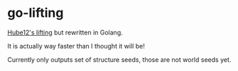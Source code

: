 # go-lifting

[Hube12's lifting](https://github.com/hube12/lifting) but rewritten in Golang.

It is actually way faster than I thought it will be!

Currently only outputs set of structure seeds, those are not world seeds yet.
